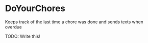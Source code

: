 # DoYourChores
Keeps track of the last time a chore was done and sends texts when overdue


TODO: Write this!
